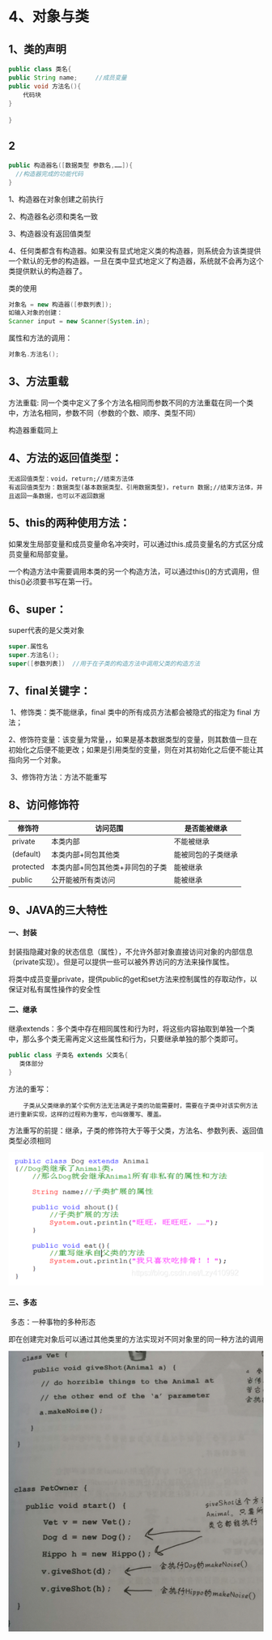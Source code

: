 # 4、对象与类

## 1、类的声明

```java
public class 类名{
public String name;		//成员变量
public void 方法名(){
    代码块
}

}
```

## 2

```java
public 构造器名([数据类型 参数名,……]){
  //构造器完成的功能代码
}
```

1、构造器在对象创建之前执行

2、构造器名必须和类名一致

3、构造器没有返回值类型

4、任何类都含有构造器。如果没有显式地定义类的构造器，则系统会为该类提供一个默认的无参的构造器。一旦在类中显式地定义了构造器，系统就不会再为这个类提供默认的构造器了。

类的使用

```java 
对象名 = new 构造器([参数列表]);
如输入对象的创建：
Scanner input = new Scanner(System.in);
```

属性和方法的调用：

```java 
对象名.方法名();
```

## 3、方法重载

方法重载: 同一个类中定义了多个方法名相同而参数不同的方法重载在同一个类中，方法名相同，参数不同（参数的个数、顺序、类型不同）

构造器重载同上

## 4、方法的返回值类型：

```
无返回值类型：void，return;//结束方法体
有返回值类型为：数据类型(基本数据类型、引用数据类型)，return 数据;//结束方法体，并且返回一条数据，也可以不返回数据
```

## 5、this的两种使用方法：

如果发生局部变量和成员变量命名冲突时，可以通过this.成员变量名的方式区分成员变量和局部变量。

一个构造方法中需要调用本类的另一个构造方法，可以通过this()的方式调用，但this()必须要书写在第一行。

## 6、super：

super代表的是父类对象

```java
super.属性名
super.方法名();
super([参数列表])  //用于在子类的构造方法中调用父类的构造方法
```

## 7、final关键字：

​		1、修饰类：类不能继承，final 类中的所有成员方法都会被隐式的指定为 final 方法；

​		2、修饰符变量：该变量为常量，，如果是基本数据类型的变量，则其数值一旦在初始化之后便不能更改；如果是引用类型的变量，则在对其初始化之后便不能让其指向另一个对象。

​		3、修饰符方法：方法不能重写

## 8、访问修饰符

| 修饰符       | 访问范围              | 是否能被继承    |
| --------- | ----------------- | --------- |
| private   | 本类内部              | 不能被继承     |
| (default) | 本类内部+同包其他类        | 能被同包的子类继承 |
| protected | 本类内部+同包其他类+非同包的子类 | 能被继承      |
| public    | 公开能被所有类访问         | 能被继承      |

## 9、JAVA的三大特性

#### 一、封装

​		封装指隐藏对象的状态信息（属性），不允许外部对象直接访问对象的内部信息（private实现）。但是可以提供一些可以被外界访问的方法来操作属性。

​		将类中成员变量private，提供public的get和set方法来控制属性的存取动作，以保证对私有属性操作的安全性

#### 二、继承

​		继承extends：多个类中存在相同属性和行为时，将这些内容抽取到单独一个类中，那么多个类无需再定义这些属性和行为，只要继承单独的那个类即可。

```java 
public class 子类名 extends 父类名{
   类体部分
}
```

方法的重写：

```
	子类从父类继承的某个实例方法无法满足子类的功能需要时，需要在子类中对该实例方法进行重新实现，这样的过程称为重写，也叫做覆写、覆盖。
```

​		方法重写的前提：继承，子类的修饰符大于等于父类，方法名、参数列表、返回值类型必须相同

![image-20220707140122006](./image-20220707140122006.png)

#### 三、多态

​		多态：一种事物的多种形态

​		即在创建完对象后可以通过其他类里的方法实现对不同对象里的同一种方法的调用

![image-20220707141138403](./image-20220707141138403.png)



## 
